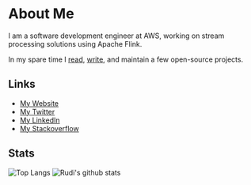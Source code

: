 # About Me

I am a software development engineer at AWS, working on stream processing solutions using Apache Flink.

In my spare time I [read](https://www.rudikershaw.com/bibliography), [write](https://www.rudikershaw.com/#my-articles), and maintain a few open-source projects. 

## Links
 * [My Website](https://www.rudikershaw.com) 
 * [My Twitter](https://twitter.com/rudikershaw) 
 * [My LinkedIn](https://www.linkedin.com/in/rudikershaw/) 
 * [My Stackoverflow](https://stackoverflow.com/users/2182928/rudi-kershaw)


## Stats
![Top Langs](https://github-readme-stats.vercel.app/api/top-langs/?username=rudikershaw&langs_count=8&layout=compact&bg_color=00000000&text_color=4b8ad1&title_color=4b8ad1&hide_border=true&icon_color=04264a)
![Rudi's github stats](https://github-readme-stats.vercel.app/api?username=rudikershaw&count_private=true&show_icons=true&line_height=24&bg_color=00000000&text_color=4b8ad1&title_color=4b8ad1&hide_border=true&icon_color=04264a)
